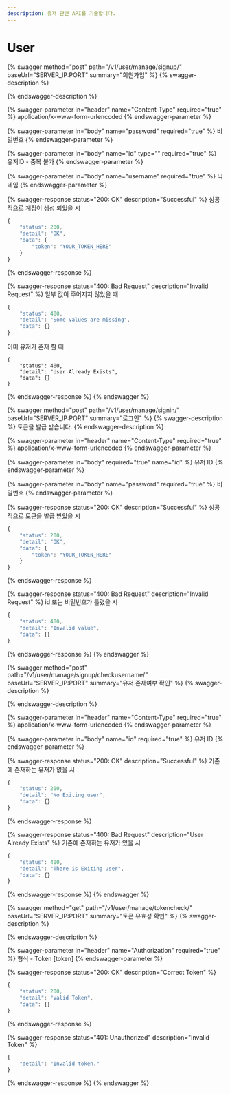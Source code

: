 ```yaml
---
description: 유저 관련 API를 기술합니다.
---
```


# User

{% swagger method="post" path="/v1/user/manage/signup/" baseUrl="SERVER_IP:PORT" summary="회원가입" %}
{% swagger-description %}

{% endswagger-description %}

{% swagger-parameter in="header" name="Content-Type" required="true" %}
application/x-www-form-urlencoded
{% endswagger-parameter %}

{% swagger-parameter in="body" name="password" required="true" %}
비밀번호
{% endswagger-parameter %}

{% swagger-parameter in="body" name="id" type="" required="true" %}
유저ID - 중복 불가
{% endswagger-parameter %}

{% swagger-parameter in="body" name="username" required="true" %}
닉네임
{% endswagger-parameter %}

{% swagger-response status="200: OK" description="Successful" %}
성공적으로 계정이 생성 되었을 시

```javascript
{
    "status": 200,
    "detail": "OK",
    "data": {
        "token": "YOUR_TOKEN_HERE"
    }
}
```
{% endswagger-response %}

{% swagger-response status="400: Bad Request" description="Invalid Request" %}
일부 값이 주어지지 않았을 때

```javascript
{
    "status": 400,
    "detail": "Some Values are missing",
    "data": {}
}
```

이미 유저가 존재 할 때

```
{
    "status": 400,
    "detail": "User Already Exists",
    "data": {}
}
```
{% endswagger-response %}
{% endswagger %}

{% swagger method="post" path="/v1/user/manage/signin/" baseUrl="SERVER_IP:PORT" summary="로그인" %}
{% swagger-description %}
토큰을 발급 받습니다.
{% endswagger-description %}

{% swagger-parameter in="header" name="Content-Type" required="true" %}
application/x-www-form-urlencoded
{% endswagger-parameter %}

{% swagger-parameter in="body" required="true" name="id" %}
유저 ID
{% endswagger-parameter %}

{% swagger-parameter in="body" name="password" required="true" %}
비밀번호
{% endswagger-parameter %}

{% swagger-response status="200: OK" description="Successful" %}
성공적으로 토큰을 발급 받았을 시

```javascript
{
    "status": 200,
    "detail": "OK",
    "data": {
        "token": "YOUR_TOKEN_HERE"
    }
}
```
{% endswagger-response %}

{% swagger-response status="400: Bad Request" description="Invalid Request" %}
id 또는 비밀번호가 틀렸을 시

```javascript
{
    "status": 400,
    "detail": "Invalid value",
    "data": {}
}
```
{% endswagger-response %}
{% endswagger %}

{% swagger method="post" path="/v1/user/manage/signup/checkusername/" baseUrl="SERVER_IP:PORT" summary="유저 존재여부 확인" %}
{% swagger-description %}

{% endswagger-description %}

{% swagger-parameter in="header" name="Content-Type" required="true" %}
application/x-www-form-urlencoded
{% endswagger-parameter %}

{% swagger-parameter in="body" name="id" required="true" %}
유저 ID
{% endswagger-parameter %}

{% swagger-response status="200: OK" description="Successful" %}
기존에 존재하는 유저가 없을 시

```javascript
{
    "status": 200,
    "detail": "No Exiting user",
    "data": {}
}
```
{% endswagger-response %}

{% swagger-response status="400: Bad Request" description="User Already Exists" %}
기존에 존재하는 유저가 있을 시

```javascript
{
    "status": 400,
    "detail": "There is Exiting user",
    "data": {}
}
```
{% endswagger-response %}
{% endswagger %}

{% swagger method="get" path="/v1/user/manage/tokencheck/" baseUrl="SERVER_IP:PORT" summary="토큰 유효성 확인" %}
{% swagger-description %}

{% endswagger-description %}

{% swagger-parameter in="header" name="Authorization" required="true" %}
형식 - Token [token]
{% endswagger-parameter %}

{% swagger-response status="200: OK" description="Correct Token" %}
```javascript
{
    "status": 200,
    "detail": "Valid Token",
    "data": {}
}
```
{% endswagger-response %}

{% swagger-response status="401: Unauthorized" description="Invalid Token" %}
```javascript
{
    "detail": "Invalid token." 
}
```
{% endswagger-response %}
{% endswagger %}

